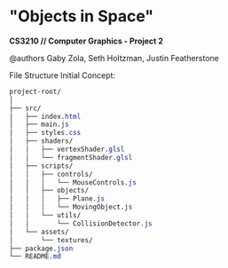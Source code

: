 # "Objects in Space"
**CS3210 // Computer Graphics - Project 2**

@authors Gaby Zola, Seth Holtzman, Justin Featherstone

File Structure Initial Concept:
```css
project-root/
│
├── src/
│   ├── index.html
│   ├── main.js
│   ├── styles.css
│   ├── shaders/
│   │   ├── vertexShader.glsl
│   │   └── fragmentShader.glsl
│   ├── scripts/
│   │   ├── controls/
│   │   │   └── MouseControls.js
│   │   ├── objects/
│   │   │   ├── Plane.js
│   │   │   └── MovingObject.js
│   │   └── utils/
│   │       └── CollisionDetector.js
│   └── assets/
│       └── textures/
├── package.json
└── README.md
```
